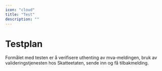 ```yaml
---
icon: "cloud"
title: "Test"
description: ""
---
```


# Testplan

Formålet med testen er å verifisere uthenting av mva-meldingen, bruk av valideringstjenesten hos Skatteetaten, sende inn og få tilbakmelding.

